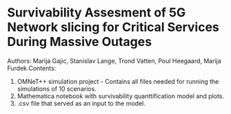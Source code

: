 
# Survivability Assesment of 5G Network slicing for Critical Services During Massive Outages
Authors: Marija Gajic, Stanislav Lange, Trond Vatten, Poul Heegaard, Marija Furdek
Contents: 
1. OMNeT++ simulation project - Contains all files needed for running the simulations of 10 scenarios.
2. Mathematica notebook with survivability quanttification model and plots. 
3. .csv file that served as an input to the model.
